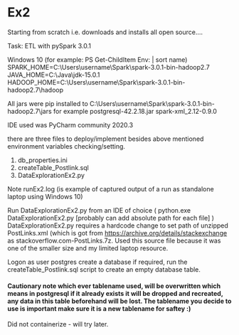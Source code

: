 # Ex2
Starting from scratch i.e. downloads and installs all open source....

Task: ETL with pySpark 3.0.1

Windows 10 (for example: PS Get-ChildItem Env: | sort name)
SPARK_HOME=C:\Users\username\Spark\spark-3.0.1-bin-hadoop2.7
JAVA_HOME=C:\Java\jdk-15.0.1
HADOOP_HOME=C:\Users\username\Spark\spark-3.0.1-bin-hadoop2.7\hadoop

All jars were pip installed to C:\Users\username\Spark\spark-3.0.1-bin-hadoop2.7\jars
for example
postgresql-42.2.18.jar
spark-xml_2.12-0.9.0

IDE used was PyCharm community 2020.3 

there are three files to deploy/implement besides above mentioned environment variables checking/setting.

1. db_properties.ini
2. createTable_Postlink.sql
3. DataExplorationEx2.py

Note runEx2.log (is example of captured output of a run as standalone laptop using Windows 10)

Run DataExplorationEx2.py from an IDE of choice ( python.exe DataExplorationEx2.py [probably can add absolute path for each file] )
DataExplorationEx2.py requires a hardcode change to set path of unzipped PostLinks.xml (which is got from https://archive.org/details/stackexchange
as stackoverflow.com-PostLinks.7z. Used this source file because it was one of the smaller size and my limited laptop resource.

Logon as user postgres create a database if required, run the createTable_Postlink.sql script to create an empty database table.
#### Cautionary note which ever tablename used, will be overwritten which means in postgresql if it already exists it will be dropped and recreated, any data in this table beforehand will be lost. The tablename you decide to use is important make sure it is a new tablename for saftey :)

Did not containerize - will try later.
